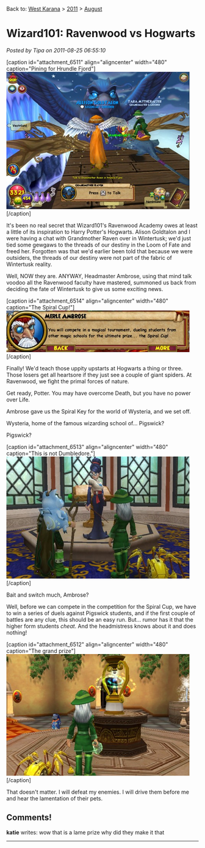 Back to: [West Karana](/posts/westkarana.md) > [2011](/posts/2011/westkarana.md) > [August](./westkarana.md)
# Wizard101: Ravenwood vs Hogwarts

*Posted by Tipa on 2011-08-25 06:55:10*

[caption id="attachment\_6511" align="aligncenter" width="480" caption="Pining for Hrundle Fjord"][![](../../../uploads/2011/08/WizardGraphicalClient-2011-08-24-23-32-16-35-480x360.jpg "Pining for Hrundle Fjord")](../../../uploads/2011/08/WizardGraphicalClient-2011-08-24-23-32-16-35.jpg)[/caption]

It's been no real secret that Wizard101's Ravenwood Academy owes at least a little of its inspiration to Harry Potter's Hogwarts. Alison Goldtalon and I were having a chat with Grandmother Raven over in Wintertusk; we'd just tied some gewgaws to the threads of our destiny in the Loom of Fate and freed her. Forgotten was that we'd earlier been told that because we were outsiders, the threads of our destiny were not part of the fabric of Wintertusk reality.

Well, NOW they are. ANYWAY, Headmaster Ambrose, using that mind talk voodoo all the Ravenwood faculty have mastered, summoned us back from deciding the fate of Wintertusk to give us some exciting news.

[caption id="attachment\_6514" align="aligncenter" width="480" caption="The Spiral Cup!"][![](../../../uploads/2011/08/WizardGraphicalClient-2011-08-24-23-34-15-10-480x109.jpg "The Spiral Cup!")](../../../uploads/2011/08/WizardGraphicalClient-2011-08-24-23-34-15-10.jpg)[/caption]

Finally! We'd teach those uppity upstarts at Hogwarts a thing or three. Those losers get all heartsore if they just see a couple of giant spiders. At Ravenwood, we fight the primal forces of nature.

Get ready, Potter. You may have overcome Death, but you have no power over Life.

Ambrose gave us the Spiral Key for the world of Wysteria, and we set off.

Wysteria, home of the famous wizarding school of... Pigswick?

Pigswick?

[caption id="attachment\_6513" align="aligncenter" width="480" caption="This is not Dumbledore."][![](../../../uploads/2011/08/WizardGraphicalClient-2011-08-25-07-27-07-92-480x320.jpg "This is not Dumbledore.")](../../../uploads/2011/08/WizardGraphicalClient-2011-08-25-07-27-07-92.jpg)[/caption]

Bait and switch much, Ambrose?

Well, before we can compete in the competition for the Spiral Cup, we have to win a series of duels against Pigswick students, and if the first couple of battles are any clue, this should be an easy run. But... rumor has it that the higher form students *cheat*. And the headmistress knows about it and does nothing!

[caption id="attachment\_6512" align="aligncenter" width="480" caption="The grand prize"][![](../../../uploads/2011/08/WizardGraphicalClient-2011-08-25-07-23-54-39-480x319.jpg "The grand prize")](../../../uploads/2011/08/WizardGraphicalClient-2011-08-25-07-23-54-39.jpg)[/caption]

That doesn't matter. I will defeat my enemies. I will drive them before me and hear the lamentation of their pets.

## Comments!

**katie** writes: wow that is a lame prize why did they make it that

---

